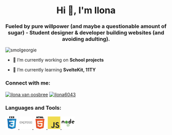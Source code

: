<h1 align="center">Hi 💚, I'm Ilona</h1>
<h3 align="center">Fueled by pure willpower (and maybe a questionable amount of sugar) - Student designer & developer building websites (and avoiding adulting).</h3>

<p align="left"> <img src="https://komarev.com/ghpvc/?username=smolgeorgie&label=Profile%20views&color=0e75b6&style=flat" alt="smolgeorgie" /> </p>

- 🔭 I’m currently working on **School projects**

- 🌱 I’m currently learning **SvelteKit, 11TY**

<h3 align="left">Connect with me:</h3>
<p align="left">
<a href="https://linkedin.com/in/ilona van oosbree" target="blank"><img align="center" src="https://raw.githubusercontent.com/rahuldkjain/github-profile-readme-generator/master/src/images/icons/Social/linked-in-alt.svg" alt="ilona van oosbree" height="30" width="40" /></a>
<a href="https://discord.gg/ilona6043" target="blank"><img align="center" src="https://raw.githubusercontent.com/rahuldkjain/github-profile-readme-generator/master/src/images/icons/Social/discord.svg" alt="ilona6043" height="30" width="40" /></a>
</p>

<h3 align="left">Languages and Tools:</h3>
<p align="left"> <a href="https://www.w3schools.com/css/" target="_blank" rel="noreferrer"> <img src="https://raw.githubusercontent.com/devicons/devicon/master/icons/css3/css3-original-wordmark.svg" alt="css3" width="40" height="40"/> </a> <a href="https://expressjs.com" target="_blank" rel="noreferrer"> <img src="https://raw.githubusercontent.com/devicons/devicon/master/icons/express/express-original-wordmark.svg" alt="express" width="40" height="40"/> </a> <a href="https://www.w3.org/html/" target="_blank" rel="noreferrer"> <img src="https://raw.githubusercontent.com/devicons/devicon/master/icons/html5/html5-original-wordmark.svg" alt="html5" width="40" height="40"/> </a> <a href="https://developer.mozilla.org/en-US/docs/Web/JavaScript" target="_blank" rel="noreferrer"> <img src="https://raw.githubusercontent.com/devicons/devicon/master/icons/javascript/javascript-original.svg" alt="javascript" width="40" height="40"/> </a> <a href="https://nodejs.org" target="_blank" rel="noreferrer"> <img src="https://raw.githubusercontent.com/devicons/devicon/master/icons/nodejs/nodejs-original-wordmark.svg" alt="nodejs" width="40" height="40"/> </a> </p>

